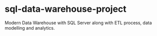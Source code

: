 # sql-data-warehouse-project
Modern Data Warehouse with SQL Server along with ETL process, data modelling and analytics.
